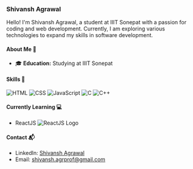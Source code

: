 ### Shivansh Agrawal

Hello! I'm Shivansh Agrawal, a student at IIIT Sonepat with a passion for coding and web development. Currently, I am exploring various technologies to expand my skills in software development.

#### About Me 🚀

- 🎓 **Education:** Studying at IIIT Sonepat

#### Skills 🧠

![HTML](https://img.shields.io/badge/-HTML-E34F26?style=flat-square&logo=html5&logoColor=white)
![CSS](https://img.shields.io/badge/-CSS-1572B6?style=flat-square&logo=css3&logoColor=white)
![JavaScript](https://img.shields.io/badge/-JavaScript-F7DF1E?style=flat-square&logo=javascript&logoColor=black)
![C](https://img.shields.io/badge/C-00599C?style=for-the-badge&logo=c++&logoColor=white)
![C++](https://img.shields.io/badge/C%2B%2B-00599C?style=for-the-badge&logo=c%2B%2B&logoColor=white)

#### Currently Learning 💻

- ReactJS ![ReactJS Logo](https://upload.wikimedia.org/wikipedia/commons/thumb/a/a7/React-icon.svg/20px-React-icon.svg.png)

#### Contact 📬

- LinkedIn: [Shivansh Agrawal](https://www.linkedin.com/in/shivansh-agrawal-0920b5214)
- Email: shivansh.agrprof@gmail.com
